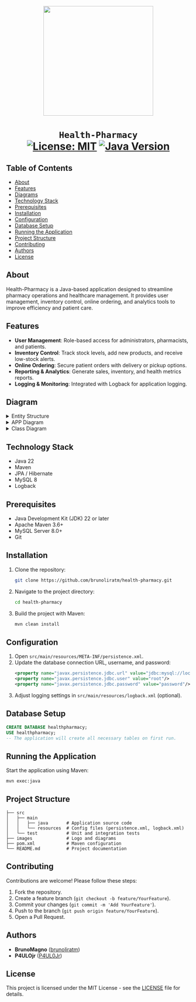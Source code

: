 <div align="center">
  <img src="images/logo.png" width="300" height="300">
   <h1 align="center">

`Health-Pharmacy` </br>
[![License: MIT](https://img.shields.io/badge/License-MIT-blue.svg)](LICENSE)
[![Java Version](https://img.shields.io/badge/Java-22-brightgreen.svg)](https://www.oracle.com/br/java/technologies/downloads/)

</h1>
</div>

## Table of Contents

- [About](#about)
- [Features](#features)
- [Diagrams](#diagram)
- [Technology Stack](#technology-stack)
- [Prerequisites](#prerequisites)
- [Installation](#installation)
- [Configuration](#configuration)
- [Database Setup](#database-setup)
- [Running the Application](#running-the-application)
- [Project Structure](#project-structure)
- [Contributing](#contributing)
- [Authors](#authors)
- [License](#license)

## About

Health-Pharmacy is a Java-based application designed to streamline pharmacy operations and healthcare management. It provides user management, inventory control, online ordering, and analytics tools to improve efficiency and patient care.

## Features

- **User Management**: Role-based access for administrators, pharmacists, and patients.
- **Inventory Control**: Track stock levels, add new products, and receive low-stock alerts.
- **Online Ordering**: Secure patient orders with delivery or pickup options.
- **Reporting & Analytics**: Generate sales, inventory, and health metrics reports.
- **Logging & Monitoring**: Integrated with Logback for application logging.

## Diagram
<details>
  <summary>Entity Structure</summary>

  ![Project1](images/estrutura.png)
</details>
<details>
  <summary>APP Diagram</summary>

  ![Project2](images/diagrama.png)
</details>
<details>
  <summary>Class Diagram</summary>

  ![Project3](images/diagramaDeClasse.png)
</details>


## Technology Stack

- Java 22
- Maven
- JPA / Hibernate
- MySQL 8
- Logback

## Prerequisites

- Java Development Kit (JDK) 22 or later
- Apache Maven 3.6+
- MySQL Server 8.0+
- Git

## Installation

1. Clone the repository:
   ```sh
   git clone https://github.com/brunoliratm/health-pharmacy.git
   ```
2. Navigate to the project directory:
   ```sh
   cd health-pharmacy
   ```
3. Build the project with Maven:
   ```sh
   mvn clean install
   ```

## Configuration

1. Open `src/main/resources/META-INF/persistence.xml`.
2. Update the database connection URL, username, and password:
   ```xml
   <property name="javax.persistence.jdbc.url" value="jdbc:mysql://localhost:3306/healthpharmacy"/>
   <property name="javax.persistence.jdbc.user" value="root"/>
   <property name="javax.persistence.jdbc.password" value="password"/>
   ```
3. Adjust logging settings in `src/main/resources/logback.xml` (optional).

## Database Setup

```sql
CREATE DATABASE healthpharmacy;
USE healthpharmacy;
-- The application will create all necessary tables on first run.
```

## Running the Application

Start the application using Maven:

```sh
mvn exec:java
```

## Project Structure

```plaintext
├── src
│   ├── main
│   │   ├── java       # Application source code
│   │   └── resources  # Config files (persistence.xml, logback.xml)
│   └── test           # Unit and integration tests
├── images             # Logo and diagrams
├── pom.xml            # Maven configuration
└── README.md          # Project documentation
```

## Contributing

Contributions are welcome! Please follow these steps:

1. Fork the repository.
2. Create a feature branch (`git checkout -b feature/YourFeature`).
3. Commit your changes (`git commit -m 'Add YourFeature'`).
4. Push to the branch (`git push origin feature/YourFeature`).
5. Open a Pull Request.

## Authors

- **BrunoMagno** ([brunoliratm](https://github.com/brunoliratm))
- **P4ULOjr** ([P4UL0Jr](https://github.com/P4UL0Jr))

## License

This project is licensed under the MIT License - see the [LICENSE](LICENSE) file for details.
